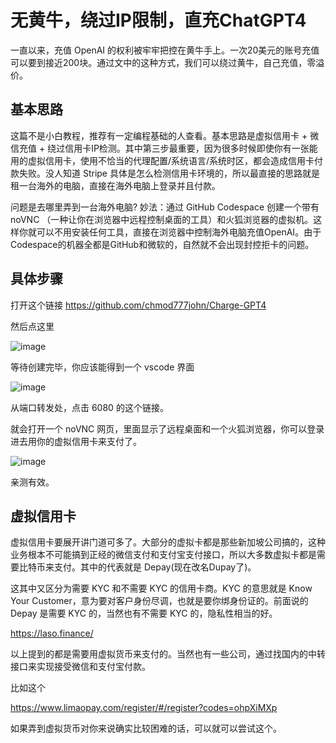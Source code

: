 # 无黄牛，绕过IP限制，直充ChatGPT4
一直以来，充值 OpenAI 的权利被牢牢把控在黄牛手上。一次20美元的账号充值可以要到接近200块。通过文中的这种方式，我们可以绕过黄牛，自己充值，零溢价。
## 基本思路
这篇不是小白教程，推荐有一定编程基础的人查看。基本思路是虚拟信用卡 + 微信充值 + 绕过信用卡IP检测。其中第三步最重要，因为很多时候即使你有一张能用的虚拟信用卡，使用不恰当的代理配置/系统语言/系统时区，都会造成信用卡付款失败。没人知道 Stripe 具体是怎么检测信用卡环境的，所以最直接的思路就是租一台海外的电脑，直接在海外电脑上登录并且付款。

问题是去哪里弄到一台海外电脑? 妙法：通过 GitHub Codespace 创建一个带有 noVNC （一种让你在浏览器中远程控制桌面的工具）和火狐浏览器的虚拟机。这样你就可以不用安装任何工具，直接在浏览器中控制海外电脑充值OpenAI。由于Codespace的机器全都是GitHub和微软的，自然就不会出现封控拒卡的问题。

## 具体步骤
打开这个链接 https://github.com/chmod777john/Charge-GPT4

然后点这里

![image](https://github.com/chmod777john/Charge-GPT4/assets/146207719/ae3d3393-c859-4a42-ab23-70f046ec56b3)

等待创建完毕，你应该能得到一个 vscode 界面

![image](https://github.com/chmod777john/Charge-GPT4/assets/146207719/50e6ca25-d1a5-4872-ba8e-7fc7ff8aa351)


从端口转发处，点击 6080 的这个链接。

就会打开一个 noVNC 网页，里面显示了远程桌面和一个火狐浏览器，你可以登录进去用你的虚拟信用卡来支付了。

![image](https://github.com/chmod777john/Charge-GPT4/assets/146207719/6b8d1c17-261a-4eb8-88ab-2e3ff9210dd7)


亲测有效。

## 虚拟信用卡
虚拟信用卡要展开讲门道可多了。大部分的虚拟卡都是那些新加坡公司搞的，这种业务根本不可能搞到正经的微信支付和支付宝支付接口，所以大多数虚拟卡都是需要比特币来支付。其中的代表就是 Depay(现在改名Dupay了)。

这其中又区分为需要 KYC 和不需要 KYC 的信用卡商。KYC 的意思就是 Know Your Customer，意为要对客户身份尽调，也就是要你绑身份证的。前面说的 Depay 是需要 KYC 的，当然也有不需要 KYC 的，隐私性相当的好。

https://laso.finance/

以上提到的都是需要用虚拟货币来支付的。当然也有一些公司，通过找国内的中转接口来实现接受微信和支付宝付款。

比如这个

https://www.limaopay.com/register/#/register?codes=ohpXiMXp

如果弄到虚拟货币对你来说确实比较困难的话，可以就可以尝试这个。


